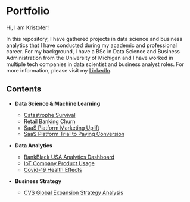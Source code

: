 # Portfolio
Hi, 
I am Kristofer!

In this repository, I have gathered projects in data science and business analytics that I have conducted during my academic and professional career. For my background, I have a BSc in Data Science and Business Administration from the University of Michigan and I have worked in multiple tech companies in data scientist and business analyst roles. For more information, please visit my [LinkedIn](https://www.linkedin.com/in/kristofer-siimar-b87035173/). 

## Contents
* **Data Science & Machine Learning**
  * [Catastrophe Survival](https://github.com/kristofersiimar/portfolio/tree/main/Catastrophe%20Survival)
  * [Retail Banking Churn](https://github.com/kristofersiimar/portfolio/tree/main/Retail%20Banking%20Churn)
  * [SaaS Platform Marketing Uplift](https://github.com/kristofersiimar/portfolio/tree/main/SaaS%20Platform%20Marketing%20Uplift)
  * [SaaS Platform Trial to Paying Conversion](https://github.com/kristofersiimar/portfolio/tree/main/Saas%20Platform%20Trial%20to%20Paying%20Conversion)

* **Data Analytics**
  * [BankBlack USA Analytics Dashboard](https://drive.google.com/file/d/1Zd33VSrJsuoztNoN__ZB-WMHOse0q0dy/view?usp=sharing)
  * [IoT Company Product Usage]()
  * [Covid-19 Health Effects](https://github.com/kristofersiimar/portfolio/tree/main/Covid-19%20Health%20Effects)

* **Business Strategy**
  *  [CVS Global Expansion Strategy Analysis](https://github.com/kristofersiimar/portfolio/tree/main/CVS%20Global%20Expansion%20Strategy)
